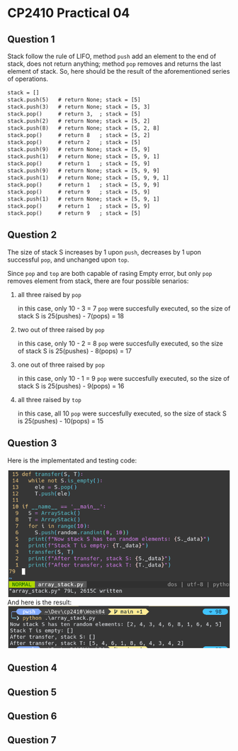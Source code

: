 # CP2410 Practical 04

## Question 1
Stack follow the rule of LIFO, method `push` add an element to the end of stack, does not return anything; method `pop` removes and returns the last element of stack. So, here should be the result of the aforementioned series of operations.
```
stack = []
stack.push(5)   # return None; stack = [5]
stack.push(3)   # return None; stack = [5, 3]
stack.pop()     # return 3,  ; stack = [5]
stack.push(2)   # return None; stack = [5, 2]
stack.push(8)   # return None; stack = [5, 2, 8]
stack.pop()     # return 8   ; stack = [5, 2]
stack.pop()     # return 2   ; stack = [5]
stack.push(9)   # return None; stack = [5, 9]
stack.push(1)   # return None; stack = [5, 9, 1]
stack.pop()     # return 1   ; stack = [5, 9]
stack.push(9)   # return None; stack = [5, 9, 9]
stack.push(1)   # return None; stack = [5, 9, 9, 1]
stack.pop()     # return 1   ; stack = [5, 9, 9]
stack.pop()     # return 9   ; stack = [5, 9]
stack.push(1)   # return None; stack = [5, 9, 1]
stack.pop()     # return 1   ; stack = [5, 9]
stack.pop()     # return 9   ; stack = [5]
```

## Question 2
The size of stack S increases by 1 upon `push`, decreases by 1 upon successful `pop`, and unchanged upon `top`.

Since `pop` and `top` are both capable of rasing Empty error, but only `pop` removes element from stack, there are four possible senarios:
1. all three raised by `pop`

	in this case, only 10 - 3 = 7 `pop` were succesfully executed, so the size of stack S is 25(pushes) - 7(pops) = 18

2. two out of three raised by `pop`

	in this case, only 10 - 2 = 8 `pop` were succesfully executed, so the size of stack S is 25(pushes) - 8(pops) = 17

3. one out of three raised by `pop`

	in this case, only 10 - 1 = 9 `pop` were succesfully executed, so the size of stack S is 25(pushes) - 9(pops) = 16

4. all three raised by `top`

	in this case, all 10 `pop` were succesfully executed, so the size of stack S is 25(pushes) - 10(pops) = 15

## Question 3
Here is the implementated and testing code:
<center>
	<img src="./images/q3_implementation.png" width="500" alt="q3 implementation">
</center>
And here is the result:
<center>
	<img src="./images/q3_result.png" width="500" alt="q3 result">
</center>

## Question 4


## Question 5

## Question 6

## Question 7

